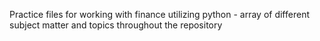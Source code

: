 Practice files for working with finance utilizing python - array of different subject matter and topics throughout the repository
